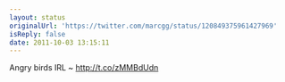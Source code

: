 ```yaml
---
layout: status
originalUrl: 'https://twitter.com/marcgg/status/120849375961427969'
isReply: false
date: 2011-10-03 13:15:11
---
```


Angry birds IRL ~ http://t.co/zMMBdUdn
